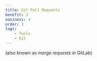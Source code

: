 ```yaml
---
title: Git Pull Requests
benefit: 3
easiness: 4
order: 3
tags:
    - Tools
    - Git
---
```


(also known as *merge requests* in GitLab)